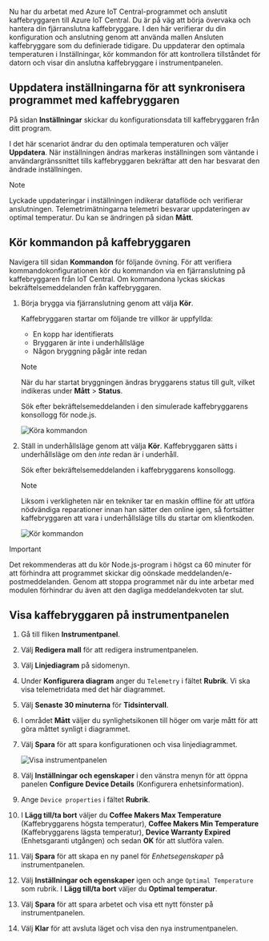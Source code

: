 Nu har du arbetat med Azure IoT Central-programmet och anslutit kaffebryggaren till Azure IoT Central. Du är på väg att börja övervaka och hantera din fjärranslutna kaffebryggare. I den här verifierar du din konfiguration och anslutning genom att använda mallen Ansluten kaffebryggare som du definierade tidigare. Du uppdaterar den optimala temperaturen i Inställningar, kör kommandon för att kontrollera tillståndet för datorn och visar din anslutna kaffebryggare i instrumentpanelen. 

## <a name="update-settings-to-sync-your-application-with-the-coffee-machine"></a>Uppdatera inställningarna för att synkronisera programmet med kaffebryggaren

På sidan **Inställningar** skickar du konfigurationsdata till kaffebryggaren från ditt program. 

I det här scenariot ändrar du den optimala temperaturen och väljer **Uppdatera**. När inställningen ändras markeras inställningen som väntande i användargränssnittet tills kaffebryggaren bekräftar att den har besvarat den ändrade inställningen. 

> [!NOTE]
> Lyckade uppdateringar i inställningen indikerar dataflöde och verifierar anslutningen. Telemetrimätningarna telemetri besvarar uppdateringen av optimal temperatur. Du kan se ändringen på sidan **Mått**. 

## <a name="run-commands-on-the-coffee-machine"></a>Kör kommandon på kaffebryggaren 
Navigera till sidan **Kommandon** för följande övning. För att verifiera kommandokonfigurationen kör du kommandon via en fjärranslutning på kaffebryggaren från IoT Central. Om kommandona lyckas skickas bekräftelsemeddelanden från kaffebryggaren.

1. Börja brygga via fjärranslutning genom att välja **Kör**. 
    
    Kaffebryggaren startar om följande tre villkor är uppfyllda:
    - En kopp har identifierats
    - Bryggaren är inte i underhållsläge
    - Någon bryggning pågår inte redan  

    > [!NOTE]
    > När du har startat bryggningen ändras bryggarens status till gult, vilket indikeras under **Mått** > **Status**. 
    
    Sök efter bekräftelsemeddelanden i den simulerade kaffebryggarens konsollogg för node.js. 

    ![Köra kommandon](../media/4-commands-brewing.png)

1. Ställ in underhållsläge genom att välja **Kör**. Kaffebryggaren sätts i underhållsläge om den *inte* redan är i underhåll.
    
    Sök efter bekräftelsemeddelanden i kaffebryggarens konsollogg. 

    > [!NOTE]
    > Liksom i verkligheten när en tekniker tar en maskin offline för att utföra nödvändiga reparationer innan han sätter den online igen, så fortsätter kaffebryggaren att vara i underhållsläge tills du startar om klientkoden.

    ![Kör kommandon](../media/4-commands-maintenance.png)

> [!IMPORTANT]
> Det rekommenderas att du kör Node.js-program i högst ca 60 minuter för att förhindra att programmet skickar dig oönskade meddelanden/e-postmeddelanden. Genom att stoppa programmet när du inte arbetar med modulen förhindrar du även att den dagliga meddelandekvoten tar slut.

## <a name="view-the-coffee-machine-in-the-dashboard"></a>Visa kaffebryggaren på instrumentpanelen

1. Gå till fliken **Instrumentpanel**.

1. Välj **Redigera mall** för att redigera instrumentpanelen.

1. Välj **Linjediagram** på sidomenyn.

1. Under **Konfigurera diagram** anger du `Telemetry` i fältet **Rubrik**. Vi ska visa telemetridata med det här diagrammet. 

1. Välj **Senaste 30 minuterna** för **Tidsintervall**. 

1. I området **Mått** väljer du synlighetsikonen till höger om varje mått för att göra måttet synligt i diagrammet. 

1. Välj **Spara** för att spara konfigurationen och visa linjediagrammet. 

    ![Visa instrumentpanelen](../media/4-dashboard-a.png)

1. Välj **Inställningar och egenskaper** i den vänstra menyn för att öppna panelen **Configure Device Details** (Konfigurera enhetsinformation). 

1. Ange `Device properties` i fältet **Rubrik**.

1. I **Lägg till/ta bort** väljer du **Coffee Makers Max Temperature** (Kaffebryggarens högsta temperatur), **Coffee Makers Min Temperature** (Kaffebryggarens lägsta temperatur), **Device Warranty Expired** (Enhetsgaranti utgången) och sedan **OK** för att slutföra valen.

1. Välj **Spara** för att skapa en ny panel för *Enhetsegenskaper* på instrumentpanelen. 

1. Välj **Inställningar och egenskaper** igen och ange `Optimal Temperature` som rubrik. I **Lägg till/ta bort** väljer du **Optimal temperatur**.

1. Välj **Spara** för att spara arbetet och visa ett nytt fönster på instrumentpanelen. 

1. Välj **Klar** för att avsluta läget och visa den nya instrumentpanelen. 